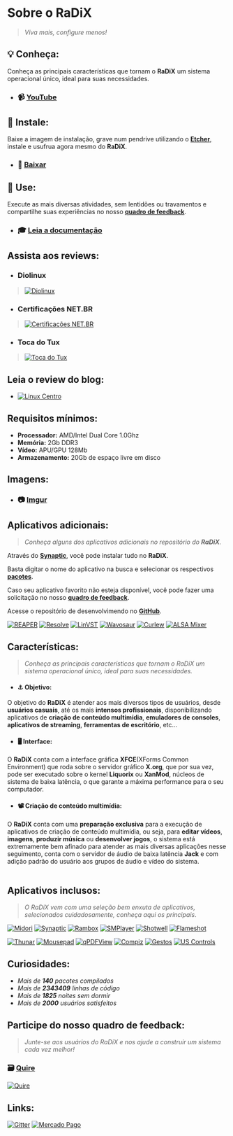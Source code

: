 # Sobre o RaDiX
> _Viva mais, configure menos!_

## 💡 **Conheça:**

Conheça as principais características que tornam o **RaDiX** um sistema operacional único, ideal para suas necessidades.
 - ### 📹 [**YouTube**](http://www.youtube.com/watch?v=1e_Ufi5f8p4&list=PLBYCK2tej7WzppY2ID-MLTP3Qo7W2fFq9)

## 🔧 **Instale:**

Baixe a imagem de instalação, grave num pendrive utilizando o [**Etcher**](https://etcher.io/), instale e usufrua agora mesmo do **RaDiX**.
 - ### 📀 [**Baixar**](https://github.com/rauldipeas/RaDiX/releases)

## 🚀 **Use:**

Execute as mais diversas atividades, sem lentidões ou travamentos e compartilhe suas experiências no nosso [**quadro de feedback**](https://quire.io/w/RaDiX).
 - ### 🎓 [**Leia a documentação**](https://docs.radix.ws/)

## **Assista aos reviews:**

 - ### **Diolinux**
> [![Diolinux](http://img.youtube.com/vi/xUNIi9usZZA/0.jpg)](https://youtu.be/xUNIi9usZZA)

 - ### **Certificações NET.BR**
> [![Certifica&#xE7;&#xF5;es NET.BR](http://img.youtube.com/vi/KAlKQPu0E-s/0.jpg)](https://youtu.be/KAlKQPu0E-s)

 - ### **Toca do Tux**
> [![Toca do Tux](http://img.youtube.com/vi/A4DwYmOFaEo/0.jpg)](https://youtu.be/A4DwYmOFaEo)

## **Leia o review do blog:**
 - [![Linux Centro](https://i.imgur.com/qPVUwTr.png)](https://linuxcentro.com.br/linux/conheca-o-radix-linux/)   

## **Requisitos mínimos:**
* **Processador:** AMD/Intel Dual Core 1.0Ghz
* **Memória:** 2Gb DDR3
* **Vídeo:** APU/GPU 128Mb
* **Armazenamento:** 20Gb de espaço livre em disco  

## **Imagens:**

 - ### 📷 [**Imgur**](https://imgur.com/a/63lHGhv)

## **Aplicativos adicionais:**
> _Conheça alguns dos aplicativos adicionais no repositório do **RaDiX**._

Através do [**Synaptic**](https://www.nongnu.org/synaptic/), você pode instalar tudo no **RaDiX**.

Basta digitar o nome do aplicativo na busca e selecionar os respectivos [**pacotes**](https://packages.ubuntu.com/).

Caso seu aplicativo favorito não esteja disponível, você pode fazer uma solicitação no nosso [**quadro de feedback**](https://quire.io/w/RaDiX).

Acesse o repositório de desenvolvimendo no [**GitHub**](https://github.com/rauldipeas/radix-apps/).

[![REAPER](https://radix.ws/images/apps/cockos-reaper.svg)](https://www.reaper.fm/) [![Resolve](https://radix.ws/images/apps/resolve.svg)](https://www.blackmagicdesign.com/products/davinciresolve/) [![LinVST](https://radix.ws/images/apps/application-x-addon.svg)](https://github.com/osxmidi/LinVst) [![Wavosaur](https://radix.ws/images/apps/gtkwave.svg)](https://www.wavosaur.com/) [![Curlew](https://radix.ws/images/apps/curlew.svg)](https://curlew.sourceforge.io/) [![ALSA Mixer](https://radix.ws/images/apps/gnome-alsamixer-icon.svg)](https://launchpad.net/gnome-alsamixer)   

## **Características:**
> _Conheça as principais características que tornam o RaDiX um sistema operacional único, ideal para suas necessidades._

 - #### ⚓ **Objetivo:**

O objetivo do **RaDiX** é atender aos mais diversos tipos de usuários, desde **usuários casuais**, até os mais **intensos profissionais**, disponibilizando aplicativos de **criação de conteúdo multimídia**, **emuladores de consoles**, **aplicativos de streaming**, **ferramentas de escritório**, etc...

 - #### 🖥 **Interface:**

O **RaDiX** conta com a interface gráfica **XFCE**\(XForms Common Environment\) que roda sobre o servidor gráfico **X.org**, que por sua vez, pode ser executado sobre o kernel **Liquorix** ou **XanMod**, núcleos de sistema de baixa latência, o que garante a máxima performance para o seu computador.

 - #### 📽 **Criação de conteúdo multimídia:**

O **RaDiX** conta com uma **preparação exclusiva** para a execução de aplicativos de criação de conteúdo multimídia, ou seja, para **editar vídeos**, **imagens**, **produzir música** ou **desenvolver jogos**, o sistema está extremamente bem afinado para atender as mais diversas aplicações nesse seguimento, conta com o servidor de áudio de baixa latência **Jack** e com adição padrão do usuário aos grupos de áudio e vídeo do sistema.   
<br>

## **Aplicativos inclusos:**
> _O RaDiX vem com uma seleção bem enxuta de aplicativos, selecionados cuidadosamente, conheça aqui os principais_.

[![Midori](https://radix.ws/images/apps/midori.svg)](https://radix.ws/images/apps/midori.svg) [![Synaptic](https://radix.ws/images/apps/muon.svg)](https://www.nongnu.org/synaptic/) [![Rambox](https://radix.ws/images/apps/rambox.svg)](https://rambox.pro/) [![SMPlayer](https://radix.ws/images/apps/smplayer.svg)](https://www.smplayer.info/) [![Shotwell](https://radix.ws/images/apps/shotwell.svg)](https://wiki.gnome.org/Apps/Shotwell) [![Flameshot](https://radix.ws/images/apps/flameshot.svg)](https://flameshot.js.org/)

[![Thunar](https://radix.ws/images/apps/system-file-manager.svg)](https://docs.xfce.org/xfce/thunar/start) [![Mousepad](https://radix.ws/images/apps/mousepad.svg)](https://git.xfce.org/apps/mousepad/) [![qPDFView](https://radix.ws/images/apps/qpdfview.svg)](https://launchpad.net/qpdfview) [![Compiz](https://radix.ws/images/apps/compiz.svg)](http://www.compiz.org/) [![Gestos](https://radix.ws/images/apps/libinput-gestures.svg)](https://gitlab.com/cunidev/gestures) [![US Controls](https://radix.ws/images/apps/qjackctl.svg)](https://help.ubuntu.com/community/UbuntuStudio/UbuntuStudioControls)   

## **Curiosidades:**

* _Mais de **140** pacotes compilados_
* _Mais de **2343409** linhas de código_
* _Mais de **1825** noites sem dormir_
* _Mais de **2000** usuários satisfeitos_  

## **Participe do nosso quadro de feedback:**
> _Junte-se aos usuários do RaDiX e nos ajude a construir um sistema cada vez melhor!_

### 🗃 [**Quire**](https://quire.io/w/RaDiX)
[![Quire](https://i.imgur.com/5yE1ea9.png)](https://quire.io/w/RaDiX)   

## **Links:**

[![Gitter](https://i.imgur.com/4kIUYtU.png)](https://gitter.im/radix-community/support) [![Mercado Pago](https://i.imgur.com/pLXBi2T.png)](https://radix.ws/sign)
